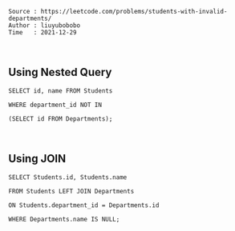 ```
Source : https://leetcode.com/problems/students-with-invalid-departments/
Author : liuyubobobo
Time   : 2021-12-29
```

<br/>

## Using Nested Query

```MySQL
SELECT id, name FROM Students
 
WHERE department_id NOT IN 

(SELECT id FROM Departments);
```

<br/>

## Using JOIN

```MySQL
SELECT Students.id, Students.name

FROM Students LEFT JOIN Departments

ON Students.department_id = Departments.id 

WHERE Departments.name IS NULL;
```

